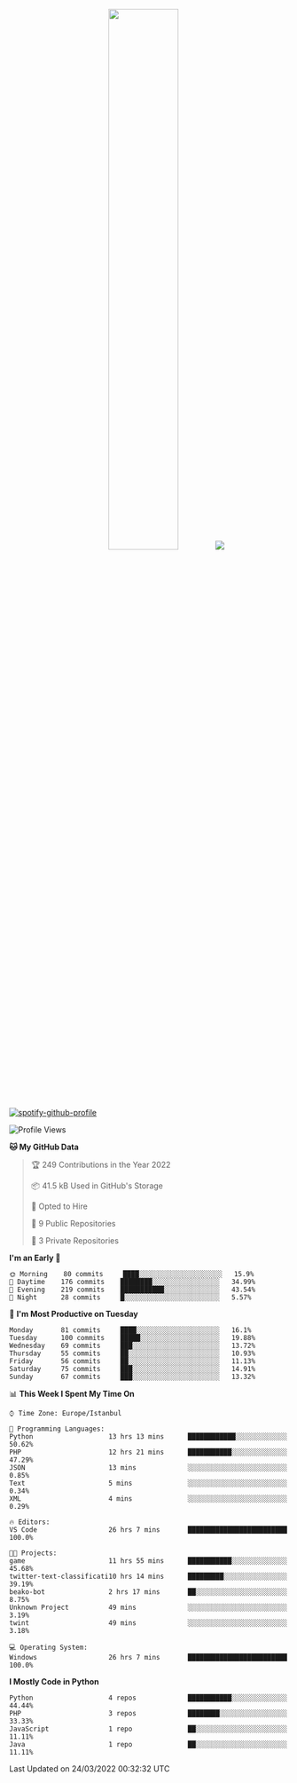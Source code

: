 <p align="center">
  <img height="50%" width="auto" src ="https://github-readme-stats.vercel.app/api/top-langs/?username=3nws&layout=compact&hide_border=true&theme=darcula&bg_color=00000000&langs_count=6&hide=jupyter%20notebook,tex,css,ejs,gherkin,mustache,shell,procfile">
  <img src ="https://github-readme-streak-stats.herokuapp.com?user=3nws&theme=darcula&hide_border=true&background=FFFFFF00">
  <br>
  <br>
</p>
  
[![spotify-github-profile](https://spotify-github-profile.vercel.app/api/view?uid=6ina68mkaqzvpogcq1v51dp37&cover_image=true&theme=novatorem&bar_color=ff0a0a&bar_color_cover=true)](https://spotify-github-profile.vercel.app/api/view?uid=6ina68mkaqzvpogcq1v51dp37&redirect=true)

<!--START_SECTION:waka-->
![Profile Views](http://img.shields.io/badge/Profile%20Views-1-blue)

**🐱 My GitHub Data** 

> 🏆 249 Contributions in the Year 2022
 > 
> 📦 41.5 kB Used in GitHub's Storage 
 > 
> 💼 Opted to Hire
 > 
> 📜 9 Public Repositories 
 > 
> 🔑 3 Private Repositories  
 > 
**I'm an Early 🐤** 

```text
🌞 Morning    80 commits     ████░░░░░░░░░░░░░░░░░░░░░   15.9% 
🌆 Daytime    176 commits    ████████░░░░░░░░░░░░░░░░░   34.99% 
🌃 Evening    219 commits    ███████████░░░░░░░░░░░░░░   43.54% 
🌙 Night      28 commits     █░░░░░░░░░░░░░░░░░░░░░░░░   5.57%

```
📅 **I'm Most Productive on Tuesday** 

```text
Monday       81 commits     ████░░░░░░░░░░░░░░░░░░░░░   16.1% 
Tuesday      100 commits    █████░░░░░░░░░░░░░░░░░░░░   19.88% 
Wednesday    69 commits     ███░░░░░░░░░░░░░░░░░░░░░░   13.72% 
Thursday     55 commits     ██░░░░░░░░░░░░░░░░░░░░░░░   10.93% 
Friday       56 commits     ██░░░░░░░░░░░░░░░░░░░░░░░   11.13% 
Saturday     75 commits     ███░░░░░░░░░░░░░░░░░░░░░░   14.91% 
Sunday       67 commits     ███░░░░░░░░░░░░░░░░░░░░░░   13.32%

```


📊 **This Week I Spent My Time On** 

```text
⌚︎ Time Zone: Europe/Istanbul

💬 Programming Languages: 
Python                   13 hrs 13 mins      ████████████░░░░░░░░░░░░░   50.62% 
PHP                      12 hrs 21 mins      ███████████░░░░░░░░░░░░░░   47.29% 
JSON                     13 mins             ░░░░░░░░░░░░░░░░░░░░░░░░░   0.85% 
Text                     5 mins              ░░░░░░░░░░░░░░░░░░░░░░░░░   0.34% 
XML                      4 mins              ░░░░░░░░░░░░░░░░░░░░░░░░░   0.29%

🔥 Editors: 
VS Code                  26 hrs 7 mins       █████████████████████████   100.0%

🐱‍💻 Projects: 
game                     11 hrs 55 mins      ███████████░░░░░░░░░░░░░░   45.68% 
twitter-text-classificati10 hrs 14 mins      █████████░░░░░░░░░░░░░░░░   39.19% 
beako-bot                2 hrs 17 mins       ██░░░░░░░░░░░░░░░░░░░░░░░   8.75% 
Unknown Project          49 mins             ░░░░░░░░░░░░░░░░░░░░░░░░░   3.19% 
twint                    49 mins             ░░░░░░░░░░░░░░░░░░░░░░░░░   3.18%

💻 Operating System: 
Windows                  26 hrs 7 mins       █████████████████████████   100.0%

```

**I Mostly Code in Python** 

```text
Python                   4 repos             ███████████░░░░░░░░░░░░░░   44.44% 
PHP                      3 repos             ████████░░░░░░░░░░░░░░░░░   33.33% 
JavaScript               1 repo              ██░░░░░░░░░░░░░░░░░░░░░░░   11.11% 
Java                     1 repo              ██░░░░░░░░░░░░░░░░░░░░░░░   11.11%

```



 Last Updated on 24/03/2022 00:32:32 UTC
<!--END_SECTION:waka-->

<!--
**3nws/3nws** is a ✨ _special_ ✨ repository because its `README.md` (this file) appears on your GitHub profile.

Here are some ideas to get you started:

- 🔭 I’m currently working on ...
- 🌱 I’m currently learning ...
- 👯 I’m looking to collaborate on ...
- 🤔 I’m looking for help with ...
- 💬 Ask me about ...
- 📫 How to reach me: ...
- 😄 Pronouns: ...
- ⚡ Fun fact: ...
-->
